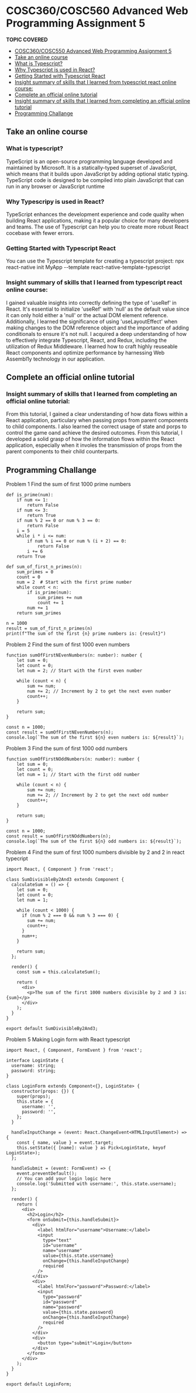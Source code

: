 # COSC360/COSC560 Advanced Web Programming Assignment 5

**TOPIC COVERED**
- [COSC360/COSC550 Advanced Web Programming Assignment 5](#cosc360/cosc560-advanced-web-programming-assignment-5)
- [Take an online course](#take-an-online-course)
- [What is Typescript?](#what-is-typescript?)
- [Why Typescript is used in React?](#why-typescript-is-used-in-React?)
- [Getting Started with Typescript React](#getting-started-with-typescript-react)
- [Insight summary of skills that I learned from typescript react online course:](#insight-summary-of-skills-that-i-learned-from-typescript-react-online-course)
- [Complete an official online tutorial](#complete-an-official-online-tutorial)
- [Insight summary of skills that I learned from completing an official online tutorial](#insight-summary-of-skills-that-i-learned-from-completing-an-official-online-tutorial)
- [Programming Challange](#programming-challange)

## Take an online course
### What is typescript?
TypeScript is an open-source programming language developed and maintained by Microsoft. It is a statically-typed superset of JavaScript, which means that it builds upon JavaScript by adding optional static typing. TypeScript code is designed to be compiled into plain JavaScript that can run in any browser or JavaScript runtime

### Why Typescripy is used in React?
TypeScript enhances the development experience and code quality when building React applications, making it a popular choice for many developers and teams. The use of Typescript can help you to create more robust React cocebase with fewer errors.

### Getting Started with Typescript React
You can use the Typescript template for creating a typescript project:
npx react-native init MyApp --template react-native-template-typescript

### Insight summary of skills that I learned from typescript react online course:
I gained valuable insights into correctly defining the type of 'useRef' in React. It's essential to initialize 'useRef' with 'null' as the default value since it can only hold either a 'null' or the actual DOM element reference. Additionally, I learned the significance of using 'useLayoutEffect' when making changes to the DOM reference object and the importance of adding conditionals to ensure it's not null. I acquired a deep understanding of how to effectively integrate Typescript, React, and Redux, including the utilization of Redux Middleware. I learned how to craft highly reuseable React components and optimize performance by harnessing Web Assembl1y technology in our application.

## Complete an official online tutorial
### Insight summary of skills that I learned from completing an official online tutorial:
From this tutorial, I gained a clear understanding of how data flows within a React application, particulary when passing props from parent components to child components. I also learned the correct usage of state and porps to control the game oand achieve the desired outcomes. From this tutorial, I developed a solid grasp of how the information flows within the React application, especially when it involes the transmission of props from the parent components to their child counterparts.

## Programming Challange

Problem 1
Find the sum of first 1000 prime numbers
```
def is_prime(num):
    if num <= 1:
        return False
    if num <= 3:
        return True
    if num % 2 == 0 or num % 3 == 0:
        return False
    i = 5
    while i * i <= num:
        if num % i == 0 or num % (i + 2) == 0:
            return False
        i += 6
    return True

def sum_of_first_n_primes(n):
    sum_primes = 0
    count = 0
    num = 2  # Start with the first prime number
    while count < n:
        if is_prime(num):
            sum_primes += num
            count += 1
        num += 1
    return sum_primes

n = 1000
result = sum_of_first_n_primes(n)
print(f"The sum of the first {n} prime numbers is: {result}")
```

Problem 2
Find the sum of first 1000 even numbers
```
function sumOfFirstNEvenNumbers(n: number): number {
    let sum = 0;
    let count = 0;
    let num = 2; // Start with the first even number

    while (count < n) {
        sum += num;
        num += 2; // Increment by 2 to get the next even number
        count++;
    }

    return sum;
}

const n = 1000;
const result = sumOfFirstNEvenNumbers(n);
console.log(`The sum of the first ${n} even numbers is: ${result}`);
```

Problem 3
Find the sum of first 1000 odd numbers
```
function sumOfFirstNOddNumbers(n: number): number {
    let sum = 0;
    let count = 0;
    let num = 1; // Start with the first odd number

    while (count < n) {
        sum += num;
        num += 2; // Increment by 2 to get the next odd number
        count++;
    }

    return sum;
}

const n = 1000;
const result = sumOfFirstNOddNumbers(n);
console.log(`The sum of the first ${n} odd numbers is: ${result}`);
```

Problem 4
Find the sum of first 1000 numbers divisible by 2 and 2 in react typecript
```
import React, { Component } from 'react';

class SumDivisibleBy2And3 extends Component {
  calculateSum = () => {
    let sum = 0;
    let count = 0;
    let num = 1;

    while (count < 1000) {
      if (num % 2 === 0 && num % 3 === 0) {
        sum += num;
        count++;
      }
      num++;
    }

    return sum;
  };

  render() {
    const sum = this.calculateSum();

    return (
      <div>
        <p>The sum of the first 1000 numbers divisible by 2 and 3 is: {sum}</p>
      </div>
    );
  }
}

export default SumDivisibleBy2And3;

```

Problem 5
Making Login form with React typescript
```
import React, { Component, FormEvent } from 'react';

interface LoginState {
  username: string;
  password: string;
}

class LoginForm extends Component<{}, LoginState> {
  constructor(props: {}) {
    super(props);
    this.state = {
      username: '',
      password: '',
    };
  }

  handleInputChange = (event: React.ChangeEvent<HTMLInputElement>) => {
    const { name, value } = event.target;
    this.setState({ [name]: value } as Pick<LoginState, keyof LoginState>);
  };

  handleSubmit = (event: FormEvent) => {
    event.preventDefault();
    // You can add your login logic here
    console.log('Submitted with username:', this.state.username);
  };

  render() {
    return (
      <div>
        <h2>Login</h2>
        <form onSubmit={this.handleSubmit}>
          <div>
            <label htmlFor="username">Username:</label>
            <input
              type="text"
              id="username"
              name="username"
              value={this.state.username}
              onChange={this.handleInputChange}
              required
            />
          </div>
          <div>
            <label htmlFor="password">Password:</label>
            <input
              type="password"
              id="password"
              name="password"
              value={this.state.password}
              onChange={this.handleInputChange}
              required
            />
          </div>
          <div>
            <button type="submit">Login</button>
          </div>
        </form>
      </div>
    );
  }
}

export default LoginForm;
```





